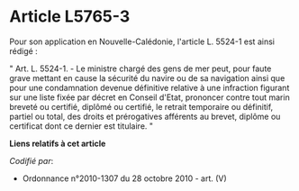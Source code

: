 # Article L5765-3

Pour son application en Nouvelle-Calédonie, l'article L. 5524-1 est ainsi rédigé : 

" Art. L. 5524-1. - Le ministre chargé des gens de mer peut, pour faute grave mettant en cause la sécurité du navire ou de sa
navigation ainsi que pour une condamnation devenue définitive relative à une infraction figurant sur une liste fixée par
décret en Conseil d'Etat, prononcer contre tout marin breveté ou certifié, diplômé ou certifié, le retrait temporaire ou
définitif, partiel ou total, des droits et prérogatives afférents au brevet, diplôme ou certificat dont ce dernier est
titulaire. "

**Liens relatifs à cet article**

_Codifié par_:

  - Ordonnance n°2010-1307 du 28 octobre 2010 - art. (V)
